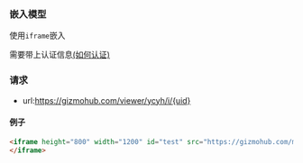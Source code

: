 ### 嵌入模型
使用`iframe`嵌入

需要带上认证信息[(如何认证)](https://gitlab.com/gizmotech/Doc/wikis/signature)

### 请求
- url:https://gizmohub.com/viewer/ycyh/i/{uid}

#### 例子
```html
<iframe height="800" width="1200" id="test" src="https://gizmohub.com/models/095977d9e5e0038813af8ad6f828356c73007eed/embed?accesskey=accesskey&timestamp=timestamp&signature=signature">
</iframe>
```